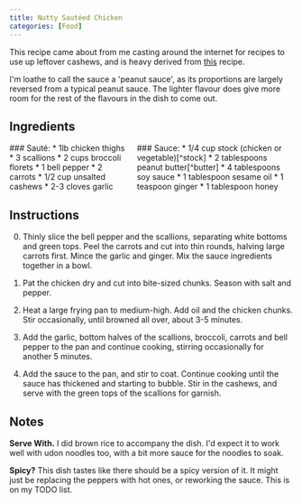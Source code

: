```yaml
---
title: Nutty Sautéed Chicken
categories: [Food]
---
```

This recipe came about from me casting around the internet for recipes to use up leftover cashews, and is heavy derived from [this](https://www.wholekitchensink.com/paleo-cashew-chicken/) recipe. 

I'm loathe to call the sauce a 'peanut sauce', as its proportions are largely reversed from a typical peanut sauce. The lighter flavour does give more room for the rest of the flavours in the dish to come out.

## Ingredients

<div class="columns" markdown="1">

<div markdown="1">
### Sauté:
* 1lb chicken thighs
* 3 scallions
* 2 cups broccoli florets
* 1 bell pepper
* 2 carrots
* 1/2 cup unsalted cashews
* 2-3 cloves garlic
</div>

<div markdown="1">
### Sauce:
* 1/4 cup stock (chicken or vegetable)[^stock]
* 2 tablespoons peanut butter[^butter]
* 4 tablespoons soy sauce
* 1 tablespoon sesame oil
* 1 teaspoon ginger
* 1 tablespoon honey
</div>

</div>

[^stock]: I used vegetable bullion.
[^butter]: The sort made with nothing but peanuts. Other 100% nut butters should work to similar effect.

## Instructions
0. Thinly slice the bell pepper and the scallions, separating white bottoms and green tops. Peel the carrots and cut into thin rounds, halving large carrots first. Mince the garlic and ginger. Mix the sauce ingredients together in a bowl.

0. Pat the chicken dry and cut into bite-sized chunks. Season with salt and pepper.

0. Heat a large frying pan to medium-high. Add oil and the chicken chunks. Stir occasionally, until browned all over, about 3-5 minutes.

0. Add the garlic, bottom halves of the scallions, broccoli, carrots and bell pepper to the pan and continue cooking, stirring occasionally for another 5 minutes.

0. Add the sauce to the pan, and stir to coat. Continue cooking until the sauce has thickened and starting to bubble. Stir in the cashews, and serve with the green tops of the scallions for garnish.

## Notes
**Serve With.** I did brown rice to accompany the dish. I'd expect it to work well with udon noodles too, with a bit more sauce for the noodles to soak.

**Spicy?** This dish tastes like there should be a spicy version of it. It might just be replacing the peppers with hot ones, or reworking the sauce. This is on my TODO list.